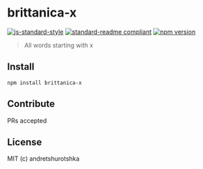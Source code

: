 # brittanica-x

[![js-standard-style](https://img.shields.io/badge/code%20style-standard-brightgreen.svg?style=flat-square)](http://standardjs.com/)
[![standard-readme compliant](https://img.shields.io/badge/standard--readme-OK-green.svg?style=flat-square)](https://github.com/RichardLitt/standard-readme)
[![npm version](https://img.shields.io/npm/v/brittanica-x.svg?style=flat-square)](https://badge.fury.io/js/brittanica-x)

> All words starting with x

## Install
```
npm install brittanica-x
```

## Contribute

PRs accepted

## License

MIT (c) andretshurotshka

